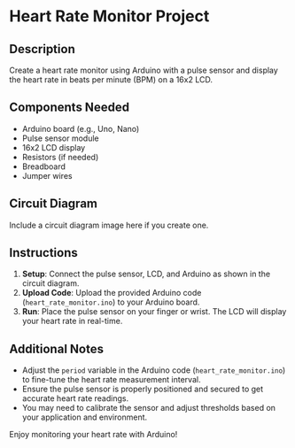 # Heart Rate Monitor Project

## Description
Create a heart rate monitor using Arduino with a pulse sensor and display the heart rate in beats per minute (BPM) on a 16x2 LCD.

## Components Needed
- Arduino board (e.g., Uno, Nano)
- Pulse sensor module
- 16x2 LCD display
- Resistors (if needed)
- Breadboard
- Jumper wires

## Circuit Diagram
Include a circuit diagram image here if you create one.

## Instructions
1. **Setup**: Connect the pulse sensor, LCD, and Arduino as shown in the circuit diagram.
2. **Upload Code**: Upload the provided Arduino code (`heart_rate_monitor.ino`) to your Arduino board.
3. **Run**: Place the pulse sensor on your finger or wrist. The LCD will display your heart rate in real-time.

## Additional Notes
- Adjust the `period` variable in the Arduino code (`heart_rate_monitor.ino`) to fine-tune the heart rate measurement interval.
- Ensure the pulse sensor is properly positioned and secured to get accurate heart rate readings.
- You may need to calibrate the sensor and adjust thresholds based on your application and environment.

Enjoy monitoring your heart rate with Arduino!
